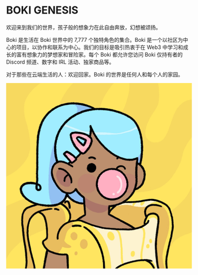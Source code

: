 # BOKI GENESIS

欢迎来到我们的世界，孩子般的想象力在此自由奔放，幻想被颂扬。

Boki 是生活在 Boki 世界中的 7,777 个独特角色的集合。Boki 是一个以社区为中心的项目，以协作和联系为中心。我们的目标是吸引热衷于在 Web3 中学习和成长的富有想象力的梦想家和冒险家。每个 Boki 都允许您访问 Boki 仅持有者的 Discord 频道、数字和 IRL 活动、独家商品等。

对于那些在云端生活的人：欢迎回家。Boki 的世界是任何人和每个人的家园。

![nft](unnamed.jpg)
